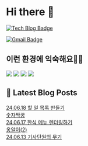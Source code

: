 # Hi there 👋

[![Tech Blog Badge](http://img.shields.io/badge/tistory-black?style=flat-square&logo=Tistory&link=https://codingpracticenote.tistory.com/)](https://codingpracticenote.tistory.com/)
	
[![Gmail Badge](https://img.shields.io/badge/Gmail-d14836?style=flat-square&logo=Gmail&logoColor=white&link=mailto:tkdrnr1215@gmail.com)](mailto:tkdrnr1215@gmail.com)

## 이런 환경에 익숙해요✍🏼

<img src="https://img.shields.io/badge/CSS3-1572B6?style=flat-square&logo=CSS3&logoColor=white"/> </t>
<img src="https://img.shields.io/badge/HTML5-E34F26?style=flat-square&logo=HTML5&logoColor=white"/> 
<img src="https://img.shields.io/badge/JavaScript-F7DF1E?style=flat-square&logo=JavaScript&logoColor=white"/>
<img src="https://img.shields.io/badge/TypeScript-3178C6?style=flat-square&logo=TypeScript&logoColor=white"/>

## 📕 Latest Blog Posts

<a href=https://codingpracticenote.tistory.com/234>24.06.18 할 일 목록 만들기</a></br><a href=https://codingpracticenote.tistory.com/233>숫자짝꿍</a></br><a href=https://codingpracticenote.tistory.com/232>24.06.17 한식 메뉴 렌더링하기</a></br><a href=https://codingpracticenote.tistory.com/231>옹알이(2)</a></br><a href=https://codingpracticenote.tistory.com/230>24.06.13 기사단원의 무기</a></br>